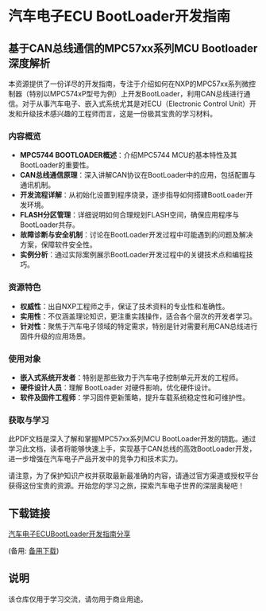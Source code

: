 # 汽车电子ECU BootLoader开发指南

## 基于CAN总线通信的MPC57xx系列MCU Bootloader深度解析

本资源提供了一份详尽的开发指南，专注于介绍如何在NXP的MPC57xx系列微控制器（特别以MPC574xP型号为例）上开发BootLoader，利用CAN总线进行通信。对于从事汽车电子、嵌入式系统尤其是对ECU（Electronic Control Unit）开发和升级技术感兴趣的工程师而言，这是一份极其宝贵的学习材料。

### 内容概览

- **MPC5744 BOOTLOADER概述**：介绍MPC5744 MCU的基本特性及其BootLoader的重要性。
- **CAN总线通信原理**：深入讲解CAN协议在BootLoader中的应用，包括配置与通讯机制。
- **开发流程详解**：从初始化设置到程序烧录，逐步指导如何搭建BootLoader开发环境。
- **FLASH分区管理**：详细说明如何合理规划FLASH空间，确保应用程序与BootLoader共存。
- **故障诊断与安全机制**：讨论在BootLoader开发过程中可能遇到的问题及解决方案，保障软件安全性。
- **实例分析**：通过实际案例展示BootLoader开发过程中的关键技术点和编程技巧。

### 资源特色

- **权威性**：出自NXP工程师之手，保证了技术资料的专业性和准确性。
- **实用性**：不仅涵盖理论知识，更注重实践操作，适合各个层次的开发者学习。
- **针对性**：聚焦于汽车电子领域的特定需求，特别是针对需要利用CAN总线进行固件升级的应用场景。

### 使用对象

- **嵌入式系统开发者**：特别是那些致力于汽车电子控制单元开发的工程师。
- **硬件设计人员**：理解 BootLoader 对硬件影响，优化硬件设计。
- **软件及固件工程师**：学习固件更新策略，提升车载系统稳定性和可维护性。

### 获取与学习

此PDF文档是深入了解和掌握MPC57xx系列MCU BootLoader开发的钥匙。通过学习此文档，读者将能够快速上手，实现基于CAN总线的高效BootLoader开发，进一步增强在汽车电子产品开发中的竞争力和技术实力。

请注意，为了保护知识产权并获取最新最准确的内容，请通过官方渠道或授权平台获得这份宝贵的资源。开始您的学习之旅，探索汽车电子世界的深层奥秘吧！

## 下载链接
[汽车电子ECUBootLoader开发指南分享](https://pan.quark.cn/s/693a5f431d09) 

(备用: [备用下载](https://pan.baidu.com/s/1Cd5eHA1dJtdW5I5632f_6A?pwd=1234))

## 说明

该仓库仅用于学习交流，请勿用于商业用途。
